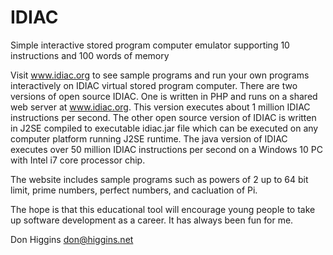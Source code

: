 # IDIAC
Simple interactive stored program computer emulator supporting 10 instructions and 100 words of memory

Visit www.idiac.org to see sample programs and run your own programs interactively on IDIAC virtual stored program computer.  There are two versions of open source IDIAC.  One is written in PHP and runs on a shared web server at www.idiac.org.  This version executes about 1 million IDIAC instructions per second.  The other open source version of IDIAC is written in J2SE compiled to executable idiac.jar file which can be executed on any computer platform running J2SE runtime.  The java version of IDIAC executes over 50 million IDIAC instructions per second on a Windows 10 PC with Intel i7 core processor chip.

The website includes sample programs such as powers of 2 up to 64 bit limit, prime numbers, perfect numbers, and cacluation of Pi.

The hope is that this educational tool will encourage young people to take up software development as a career.  It has always been fun for me.

Don Higgins
don@higgins.net
